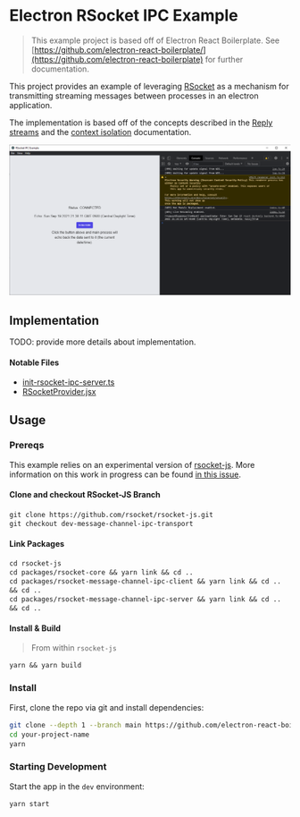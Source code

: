 # Electron RSocket IPC Example

> This example project is based off of Electron React Boilerplate. See [https://github.com/electron-react-boilerplate/](https://github.com/electron-react-boilerplate) for further documentation.

This project provides an example of leveraging [RSocket](https://rsocket.io) as a mechanism for transmitting streaming messages between processes in an electron application.

The implementation is based off of the concepts described in the [Reply streams](https://www.electronjs.org/docs/latest/tutorial/message-ports/#reply-streams) and the [context isolation](https://www.electronjs.org/docs/latest/tutorial/message-ports/#communicating-directly-between-the-main-process-and-the-main-world-of-a-context-isolated-page) documentation.

![rsocket-electron-ipc-example](./rsocket-electron-ipc-example.png)

## Implementation

TODO: provide more details about implementation.

#### Notable Files

- [init-rsocket-ipc-server.ts](./src/main/init-rsocket-ipc-server.ts)
- [RSocketProvider.jsx](./src/renderer/contexts/RSocketProvider.jsx)

## Usage

### Prereqs

This example relies on an experimental version of [rsocket-js](https://github.com/rsocket/rsocket-js). More information on this work in progress can be found [in this issue](https://github.com/rsocket/rsocket-js/issues/158).

#### Clone and checkout RSocket-JS Branch

```
git clone https://github.com/rsocket/rsocket-js.git
git checkout dev-message-channel-ipc-transport
```

#### Link Packages

```
cd rsocket-js
cd packages/rsocket-core && yarn link && cd ..
cd packages/rsocket-message-channel-ipc-client && yarn link && cd .. && cd ..
cd packages/rsocket-message-channel-ipc-server && yarn link && cd .. && cd ..
```

#### Install & Build

> From within `rsocket-js`

```
yarn && yarn build
```

### Install

First, clone the repo via git and install dependencies:

```bash
git clone --depth 1 --branch main https://github.com/electron-react-boilerplate your-project-name
cd your-project-name
yarn
```

### Starting Development

Start the app in the `dev` environment:

```bash
yarn start
```
